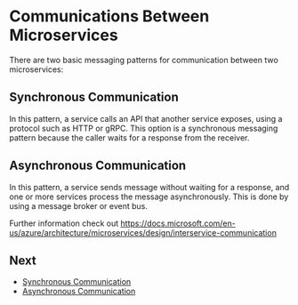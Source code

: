 # Communications Between Microservices

There are two basic messaging patterns for communication between two microservices:

## Synchronous Communication

In this pattern, a service calls an API that another service exposes,  using a protocol such as HTTP or gRPC. This option is a synchronous  messaging pattern because the caller waits for a response from the  receiver.

## Asynchronous Communication

In this pattern, a service sends message without waiting for a response, and one or more services process the message asynchronously. This is done by using a message broker or event bus.

Further information check out https://docs.microsoft.com/en-us/azure/architecture/microservices/design/interservice-communication

## Next

- [Synchronous Communication](synchronous-communication.md)
- [Asynchronous Communication](asynched-communication.md)

